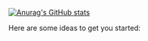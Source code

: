 <!--
### Hi there 👋
**guilherme-paternezi/guilherme-paternezi** is a ✨ _special_ ✨ repository because its `README.md` (this file) appears on your GitHub profile.
-->

[![Anurag's GitHub stats](https://github-readme-stats.vercel.app/api?username=guilherme-paternezi&count_private=true&show_icons=true&theme=onedark)](https://github.com/anuraghazra/github-readme-stats)

Here are some ideas to get you started:
